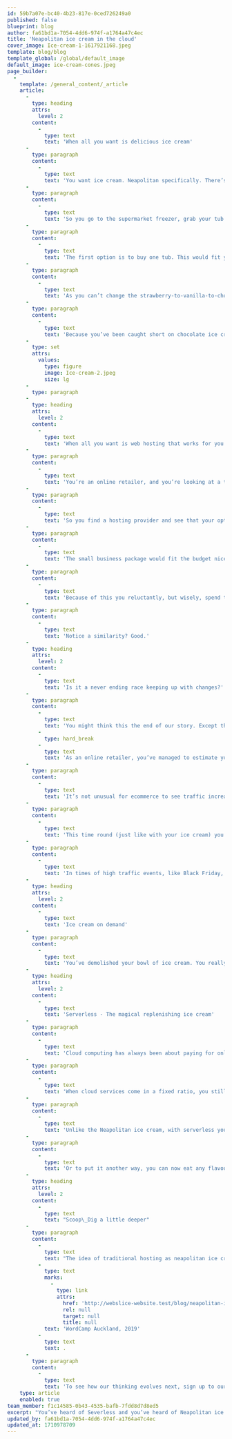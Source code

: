 ```yaml
---
id: 59b7a07e-bc40-4b23-817e-0ced726249a0
published: false
blueprint: blog
author: fa61bd1a-7054-4dd6-974f-a1764a47c4ec
title: 'Neapolitan ice cream in the cloud'
cover_image: Ice-cream-1-1617921168.jpeg
template: blog/blog
template_global: /global/default_image
default_image: ice-cream-cones.jpeg
page_builder:
  -
    template: /general_content/_article
    article:
      -
        type: heading
        attrs:
          level: 2
        content:
          -
            type: text
            text: 'When all you want is delicious ice cream'
      -
        type: paragraph
        content:
          -
            type: text
            text: 'You want ice cream. Neapolitan specifically. There’s a balance of chocolate, strawberry and vanilla that you have in mind, and you’re salivating just thinking about it.'
      -
        type: paragraph
        content:
          -
            type: text
            text: 'So you go to the supermarket freezer, grab your tub but remember the one issue you have with Neapolitan ice cream. Chocolate is your all time favourite flavour, and sometimes, one tub leaves your chocolate cravings unsatisfied. You are weary of that, so you start to consider two options.'
      -
        type: paragraph
        content:
          -
            type: text
            text: 'The first option is to buy one tub. This would fit your budget nicely. It also has enough vanilla and strawberry to satisfy your cravings, but only enough chocolate for one bowl. Being a big fan of seconds, you know this often leaves you unsatisfied.'
      -
        type: paragraph
        content:
          -
            type: text
            text: 'As you can’t change the strawberry-to-vanilla-to-chocolate ratio of the tub, your second option is to purchase two tubs.'
      -
        type: paragraph
        content:
          -
            type: text
            text: 'Because you’ve been caught short on chocolate ice cream too many times before, you reluctantly but wisely decide to purchase two tubs. This costs extra and leaves you with excess strawberry ice cream. But that is the trade off you need to make to make sure your chocolate cravings are satisfied, right?!'
      -
        type: set
        attrs:
          values:
            type: figure
            image: Ice-cream-2.jpeg
            size: lg
      -
        type: paragraph
      -
        type: heading
        attrs:
          level: 2
        content:
          -
            type: text
            text: 'When all you want is web hosting that works for you'
      -
        type: paragraph
        content:
          -
            type: text
            text: 'You’re an online retailer, and you’re looking at a traditional hosting service like a virtual private server (VPS) for your ecommerce site. There’s a balance of CPU, RAM and storage that you need to serve your customers quickly. You’re salivating just thinking about it. (Hey, you really like your customers, ok?)'
      -
        type: paragraph
        content:
          -
            type: text
            text: 'So you find a hosting provider and see that your options include a cheaper ‘small business’ hosting package, or a larger ‘growing business’ one.'
      -
        type: paragraph
        content:
          -
            type: text
            text: 'The small business package would fit the budget nicely. It also has enough CPU and RAM to accommodate your usual traffic levels and ensure optimal performance. Although, your ecommerce relies heavily on images and videos to sell products so you quickly identify an issue with storage. You’d have enough for now, but what if you extend your product list or have more customers sign up? You could run into storage issues pretty quickly. You’re weary of that.'
      -
        type: paragraph
        content:
          -
            type: text
            text: 'Because of this you reluctantly, but wisely, spend the extra money on the growing business package. With double the storage capacity this ensures there is enough room to expand your range and sign up more customers. However, now you’re left with a large surplus in CPU and RAM resources - but this trade off is the only way to meet all your needs, right?'
      -
        type: paragraph
        content:
          -
            type: text
            text: 'Notice a similarity? Good.'
      -
        type: heading
        attrs:
          level: 2
        content:
          -
            type: text
            text: 'Is it a never ending race keeping up with changes?'
      -
        type: paragraph
        content:
          -
            type: text
            text: 'You might think this the end of our story. Except the internet (and our ice cream craving) never stands still.'
          -
            type: hard_break
          -
            type: text
            text: 'As an online retailer, you’ve managed to estimate your day to day resource use, but what happens in times of high traffic events, such as Black Friday and Cyber Monday?'
      -
        type: paragraph
        content:
          -
            type: text
            text: 'It’s not unusual for ecommerce to see traffic increase by 3x or more over this holiday season. With this being a huge revenue opportunity, you need to ensure you can accommodate large amounts of traffic on your site and avoid running into performance issues. To ensure this, you are required to temporarily upscale your resources. Your storage needs will not change, but you now need more RAM and CPU. See the issue here?'
      -
        type: paragraph
        content:
          -
            type: text
            text: 'This time round (just like with your ice cream) you will be paying more for a bigger package that meets your RAM and CPU needs. A storage surplus is the trade off. You also now have the burden of needing to remember to scale things back in between billing cycles.'
      -
        type: paragraph
        content:
          -
            type: text
            text: 'In times of high traffic events, like Black Friday, it would be ideal to access more RAM and CPU when (and only when) it is required, without having to increase your storage capacity too.'
      -
        type: heading
        attrs:
          level: 2
        content:
          -
            type: text
            text: 'Ice cream on demand'
      -
        type: paragraph
        content:
          -
            type: text
            text: 'You’ve demolished your bowl of ice cream. You really want another serving of chocolate, but can’t decide if you should open the second tub. This gets you thinking - You wish there was such a thing as magical replenishing ice cream. With ice cream turning up on demand just before you dig into the container, you would never have the issue of having too much or too little of any flavour. Every bite you take would be exactly what you need, when you need it. You would never have to make a trade off again, right?'
      -
        type: heading
        attrs:
          level: 2
        content:
          -
            type: text
            text: 'Serverless - The magical replenishing ice cream'
      -
        type: paragraph
        content:
          -
            type: text
            text: 'Cloud computing has always been about paying for only what you use. Innovations like virtual machines and containers have gotten us closer and closer to that ideal. Serverless hosting delivers on the same promise more literally.'
      -
        type: paragraph
        content:
          -
            type: text
            text: 'When cloud services come in a fixed ratio, you still pay for all the resources reserved for your business, regardless of if you use it or not. With the ability to scale the resources your application needs when it needs it, serverless can provide multiple cost and scalability benefits. Whatever you need - storage, CPU, or RAM - turns up when you need it and disappears when you don’t.'
      -
        type: paragraph
        content:
          -
            type: text
            text: 'Unlike the Neapolitan ice cream, with serverless you only pay for, and get, the exact resources your website requires at that moment in time. You can spend less time worrying about your infrastructure and have more time to focus on your customers.'
      -
        type: paragraph
        content:
          -
            type: text
            text: 'Or to put it another way, you can now eat any flavour of the Neapolitan ice cream - till your heart’s content - anytime you want, without worrying about anything running out or going to waste.'
      -
        type: heading
        attrs:
          level: 2
        content:
          -
            type: text
            text: "Scoop\_Dig a little deeper"
      -
        type: paragraph
        content:
          -
            type: text
            text: "The idea of traditional hosting as neapolitan ice cream has been on our minds for a while. Quintin, our technical director, referred to it years before we launched Webslice when he laid out our plans at\_"
          -
            type: text
            marks:
              -
                type: link
                attrs:
                  href: 'http://webslice-website.test/blog/neapolitan-ice-cream-in-the-cloud#'
                  rel: null
                  target: null
                  title: null
            text: 'WordCamp Auckland, 2019'
          -
            type: text
            text: .
      -
        type: paragraph
        content:
          -
            type: text
            text: 'To see how our thinking evolves next, sign up to our mailing list. Or if you’ve heard enough, try Webslice for yourself.'
    type: article
    enabled: true
team_member: f1c14585-0b43-4535-bafb-7fdd8d7d8ed5
excerpt: "You’ve heard of Severless and you’ve heard of Neapolitan ice cream. But you are probably wondering how on earth the two ended up on the same page and how they are alike. Well, they aren’t, and that's exactly the point. Let us explain with a couple of stories."
updated_by: fa61bd1a-7054-4dd6-974f-a1764a47c4ec
updated_at: 1710978709
---
```

